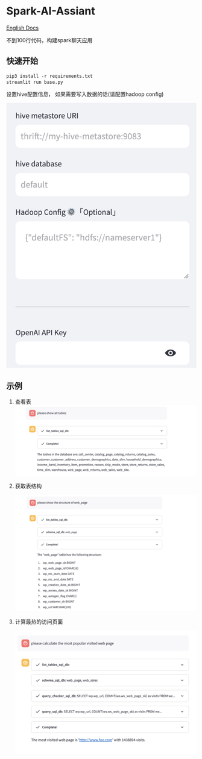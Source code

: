 # Spark-AI-Assiant

[English Docs](https://github.com/mggger/SparkSQL-AI-Assiant/blob/main/README-en.md)

不到100行代码，构建spark聊天应用





## 快速开始

```shell
pip3 install -r requirements.txt
streamlit run base.py
```



设置hive配置信息， 如果需要写入数据的话(请配置hadoop config)

![xx](docs/images/1.png)





## 示例

1. 查看表![截屏2023-09-17 10.03.52](docs/images/2.png)

2. 获取表结构

   ![截屏2023-09-17 10.06.31](docs/images/3.png)

3. 计算最热的访问页面

   ![截屏2023-09-17 10.08.26](docs/images/4.png)
